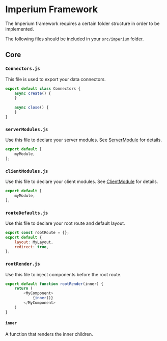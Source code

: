 # Imperium Framework

The Imperium framework requires a certain folder structure in order to be implemented.

The following files should be included in your `src/imperium` folder.

## Core

### `Connectors.js`
This file is used to export your data connectors.

```javascript
export default class Connectors {
	async create() {
	}
	
	async close() {
	}
}
```

### `serverModules.js`
Use this file to declare your server modules. See [ServerModule](./ServerModule.md) for details.

```javascript
export default [
	myModule,
];
```

### `clientModules.js`
Use this file to declare your client modules. See [ClientModule](./ClientModule.md) for details.

```javascript
export default [
	myModule,
];
```

### `routeDefaults.js`
Use this file to declare your root route and default layout.

```javascript
export const rootRoute = {};
export default {
	layout: MyLayout,
	redirect: true,
};
```

### `rootRender.js`
Use this file to inject components before the root route.

```javascript
export default function rootRender(inner) {
	return (
		<MyComponent>
			{inner()}
		</MyComponent>
	)
}
```

#### `inner`
A function that renders the inner children.
